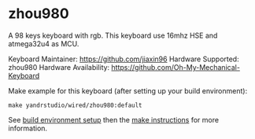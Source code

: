 zhou980
===

A 98 keys keyboard with rgb.
This keyboard use 16mhz HSE and atmega32u4 as MCU.

Keyboard Maintainer: https://github.com/jiaxin96
Hardware Supported: zhou980
Hardware Availability: https://github.com/Oh-My-Mechanical-Keyboard 

Make example for this keyboard (after setting up your build environment):

    make yandrstudio/wired/zhou980:default

See [build environment setup](https://docs.qmk.fm/#/getting_started_build_tools) then the [make instructions](https://docs.qmk.fm/#/getting_started_make_guide) for more information.
